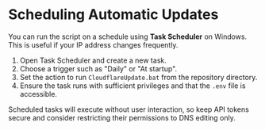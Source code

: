 # Scheduling Automatic Updates

You can run the script on a schedule using **Task Scheduler** on Windows. This is useful if your IP address changes frequently.

1. Open Task Scheduler and create a new task.
2. Choose a trigger such as "Daily" or "At startup".
3. Set the action to run `CloudflareUpdate.bat` from the repository directory.
4. Ensure the task runs with sufficient privileges and that the `.env` file is accessible.

Scheduled tasks will execute without user interaction, so keep API tokens secure and consider restricting their permissions to DNS editing only.

